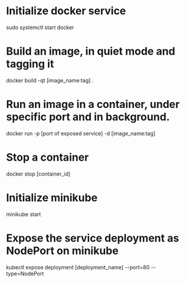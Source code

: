 # Initialize docker service
sudo systemctl start docker

# Build an image, in quiet mode and tagging it
docker build -qt [image_name:tag] .

# Run an image in a container, under specific port and in background.
docker run -p [port of exposed service] -d [image_name:tag]
 
# Stop a container
  docker stop [container_id]

# Initialize minikube
minikube start

# Expose the service deployment as NodePort on minikube
kubectl expose deployment [deployment_name] --port=80 --type=NodePort
